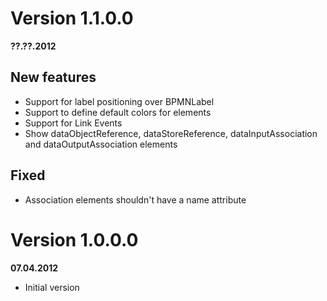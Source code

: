 

# Version 1.1.0.0 #
**??.??.2012**

## New features ##
  * Support for label positioning over BPMNLabel
  * Support to define default colors for elements
  * Support for Link Events
  * Show dataObjectReference, dataStoreReference, dataInputAssociation and dataOutputAssociation elements

## Fixed ##
  * Association elements shouldn't have a name attribute

# Version 1.0.0.0 #
**07.04.2012**

  * Initial version